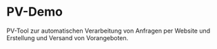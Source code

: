 # PV-Demo
PV-Tool zur automatischen Verarbeitung von Anfragen per Website und Erstellung und Versand von Vorangeboten.
